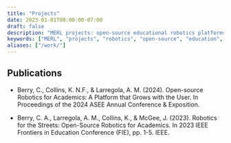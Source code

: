 ```yaml
---
title: "Projects"
date: 2023-01-01T08:00:00-07:00
draft: false
description: "MERL projects: open-source educational robotics platforms like LilyBot and IvyBot, firmware, curriculum, and community resources."
keywords: ["MERL", "projects", "robotics", "open-source", "education", "LilyBot", "IvyBot"]
aliases: ["/work/"]
---
```


## Publications

- Berry, C., Collins, K. N.F., & Larregola, A. M. (2024). Open-source Robotics for Academics: A Platform that Grows with the User. In Proceedings of the 2024 ASEE Annual Conference & Exposition.

- Berry, C. A., Larregola, A. M., Collins, K., & McGee, J. (2023). Robotics for the Streets: Open-Source Robotics for Academics. In 2023 IEEE Frontiers in Education Conference (FIE), pp. 1-5. IEEE.
